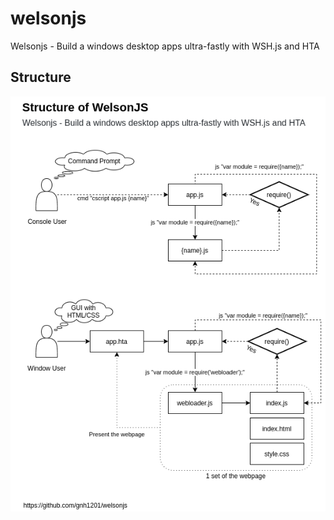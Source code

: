 # welsonjs
Welsonjs - Build a windows desktop apps ultra-fastly with WSH.js and HTA

## Structure
![Structure of WelsonJS](structure.png)

